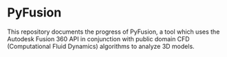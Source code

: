 # PyFusion
This repository documents the progress of PyFusion, a tool which uses the Autodesk Fusion 360 API in conjunction with public domain CFD (Computational Fluid Dynamics) algorithms to analyze 3D models.
